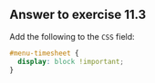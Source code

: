 ## Answer to exercise 11.3

Add the following to the `CSS` field:

``` css
#menu-timesheet {
  display: block !important;
}
```
